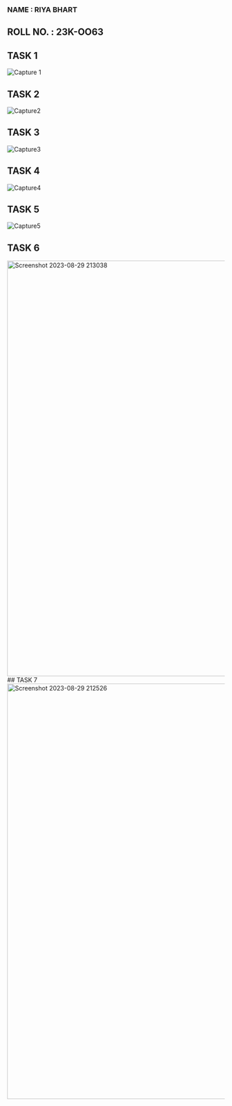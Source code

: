 ### NAME : RIYA BHART
## ROLL NO. : 23K-OO63
## TASK 1
![Capture 1](https://github.com/RiyaBhart/PfFall23/assets/142867648/93a3f09d-9813-42c9-b297-01b155827eb2)
## TASK 2 
![Capture2](https://github.com/RiyaBhart/PfFall23/assets/142867648/faef96cb-9d7b-4b73-b82e-f3b79b25541a)
## TASK 3
![Capture3](https://github.com/RiyaBhart/PfFall23/assets/142867648/1af3cde9-9c2d-4153-a58e-83766f85e515)
## TASK 4
![Capture4](https://github.com/RiyaBhart/PfFall23/assets/142867648/649daaa1-e34e-40ad-9715-442705ca08a7)
## TASK 5
![Capture5](https://github.com/RiyaBhart/PfFall23/assets/142867648/788ede1c-aa40-435b-b408-1527359ccb5e)
## TASK 6
<img width="960" alt="Screenshot 2023-08-29 213038" src="https://github.com/RiyaBhart/PfFall23/assets/142867648/dfb3b86b-1649-456a-b4b1-94522f132fd7">
## TASK 7
<img width="960" alt="Screenshot 2023-08-29 212526" src="https://github.com/RiyaBhart/PfFall23/assets/142867648/704e8e22-e21e-45f3-b431-8ed8225791db">
